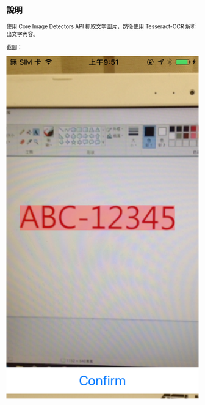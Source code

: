 ## 說明

使用 Core Image Detectors API 抓取文字圖片，然後使用 Tesseract-OCR 解析出文字內容。

截圖：

![image](images/IMG.PNG)